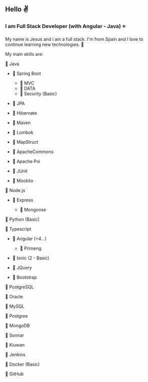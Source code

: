 ## Hello :v:

### I am Full Stack Developer (with Angular - Java) :star:

My name is Jesus and i am a full stack. I'm from Spain and I love to continue learning new technologies. :sparkling_heart:

My main skills are:

:red_circle: Java

- :large_blue_diamond: Spring Boot
	
	- :small_orange_diamond: MVC
	- :small_orange_diamond: DATA
	- :small_orange_diamond: Security (Basic)

- :large_blue_diamond: JPA

- :large_blue_diamond: Hibernate

- :large_blue_diamond: Maven

- :large_blue_diamond: Lombok

- :large_blue_diamond: MapStruct

- :large_blue_diamond: ApacheCommons

- :large_blue_diamond: Apache Poi

- :large_blue_diamond: JUnit

- :large_blue_diamond: Mockito

:red_circle: Node.js

- :large_blue_diamond: Express
	
	- :small_orange_diamond: Mongoose
	
:red_circle: Python (Basic)

:red_circle: Typescript

- :large_blue_diamond: Angular  (+4...)
	- :small_orange_diamond: Primeng

- :large_blue_diamond: Ionic  (2 - Basic)

- :large_blue_diamond: JQuery

- :large_blue_diamond: Bootstrap
	

:red_circle: PostgreSQL

:red_circle: Oracle

:red_circle: MySQL

:red_circle: Postgree

:red_circle: MongoDB

:red_circle: Sonnar

:red_circle: Kiuwan

:red_circle: Jenkins

:red_circle: Docker (Basic)

:red_circle: GitHub


